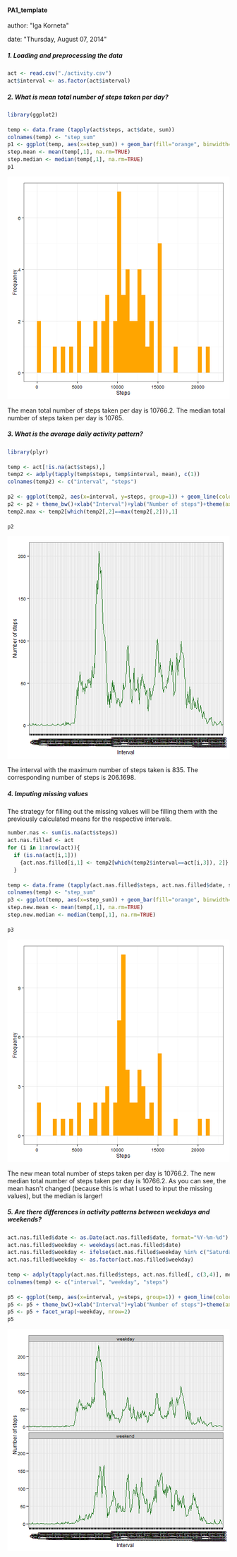 #### PA1_template
author: "Iga Korneta"

date: "Thursday, August 07, 2014"

##### 1. Loading and preprocessing the data


```r
act <- read.csv("./activity.csv")
act$interval <- as.factor(act$interval)
```

##### 2. What is mean total number of steps taken per day?


```r
library(ggplot2)

temp <- data.frame (tapply(act$steps, act$date, sum))
colnames(temp) <- "step_sum"
p1 <- ggplot(temp, aes(x=step_sum)) + geom_bar(fill="orange", binwidth=500)+theme_bw()+xlab("Steps")+ylab("Frequency")
step.mean <- mean(temp[,1], na.rm=TRUE)
step.median <- median(temp[,1], na.rm=TRUE)
p1
```

![plot of chunk meanstep](figure/meanstep.png) 

The mean total number of steps taken per day is 10766.2. The median total number of steps taken per day is 10765.


##### 3. What is the average daily activity pattern?


```r
library(plyr)

temp <- act[!is.na(act$steps),]
temp2 <- adply(tapply(temp$steps, temp$interval, mean), c(1))
colnames(temp2) <- c("interval", "steps")

p2 <- ggplot(temp2, aes(x=interval, y=steps, group=1)) + geom_line(color="dark green")
p2 <- p2 + theme_bw()+xlab("Interval")+ylab("Number of steps")+theme(axis.text.x=element_text(angle=90))
temp2.max <- temp2[which(temp2[,2]==max(temp2[,2])),1]

p2
```

![plot of chunk daily](figure/daily.png) 

The interval with the maximum number of steps taken is 835. The corresponding number of steps is 206.1698.


##### 4. Imputing missing values

The strategy for filling out the missing values will be filling them with the previously calculated means for the respective intervals.


```r
number.nas <- sum(is.na(act$steps))
act.nas.filled <- act
for (i in 1:nrow(act)){
  if (is.na(act[i,1])) 
    {act.nas.filled[i,1] <- temp2[which(temp2$interval==act[i,3]), 2]}
  }

temp <- data.frame (tapply(act.nas.filled$steps, act.nas.filled$date, sum))
colnames(temp) <- "step_sum"
p3 <- ggplot(temp, aes(x=step_sum)) + geom_bar(fill="orange", binwidth=500)+theme_bw()+xlab("Steps")+ylab("Frequency")
step.new.mean <- mean(temp[,1], na.rm=TRUE)
step.new.median <- median(temp[,1], na.rm=TRUE)

p3                  
```

![plot of chunk missval](figure/missval.png) 

The new mean total number of steps taken per day is 10766.2. The new median total number of steps taken per day is 10766.2. As you can see, the mean hasn't changed (because this is what I used to input the missing values), but the median is larger!


##### 5. Are there differences in activity patterns between weekdays and weekends?

```r
act.nas.filled$date <- as.Date(act.nas.filled$date, format="%Y-%m-%d")
act.nas.filled$weekday <- weekdays(act.nas.filled$date)
act.nas.filled$weekday <- ifelse(act.nas.filled$weekday %in% c("Saturday", "Sunday"), "weekend", "weekday")
act.nas.filled$weekday <- as.factor(act.nas.filled$weekday)

temp <- adply(tapply(act.nas.filled$steps, act.nas.filled[, c(3,4)], mean), c(1,2))
colnames(temp) <- c("interval", "weekday", "steps")

p5 <- ggplot(temp, aes(x=interval, y=steps, group=1)) + geom_line(color="dark green")
p5 <- p5 + theme_bw()+xlab("Interval")+ylab("Number of steps")+theme(axis.text.x=element_text(angle=90))
p5 <- p5 + facet_wrap(~weekday, nrow=2)
p5
```

![plot of chunk weekdays](figure/weekdays.png) 
